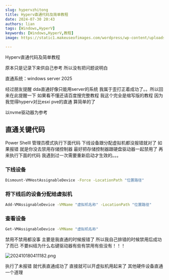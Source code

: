 ```yaml
---
slug: hypervzhitong
title: Hyperv直通代码及简单教程
date: 2024-07-30 20:43
authors: lian
tags: [Windows,HyperV]
keywords: [Windows,HyperV,教程]
image: https://static1.makeuseofimages.com/wordpress/wp-content/uploads/2022/01/enable-hyper-v-windows-11.jpg

---
```


Hyperv直通代码及简单教程

<!-- truncate -->

原本只是记录下来供自己参考 所以没有把问题说明白

直通系统：windows server 2025

经过朋友提醒 dda直通好像只能用server的系统 我属于歪打正着成功了。。所以回来在此提醒一下 如果看不懂还请百度搜完整教程
我这个完全是缩写版的教程 因为我觉得hyperv对比esxi pve的直通 算简单的了

以nvme驱动器为参考
## 直通关键代码

Power Shelll 管理员模式执行下面代码 下线设备跟分配虚拟机都没报错就对了
如果报错 就是你没去禁用存储控制器 最好把存储控制器跟硬盘驱动器一起禁用了 再来执行下面的代码
我遇到过一次需要重新启动才生效的。。。

### 下线设备

```bash
Dismount-VMHostAssignableDevice -Force -LocationPath "位置路径"
```

### 将下线后的设备分配给虚拟机

```bash
Add-VMAssignableDevice -VMName "虚拟机名称" -LocationPath "位置路径"
```


### 查看设备

```bash
Get-VMAssignableDevice -VMName "虚拟机名称"
```

禁用不禁用都没事 主要是我直通的时候报错了 所以我自己排错的时候禁用后成功了而已 不要纠结为什么右键驱动器有些有禁用有些没有！！！

![202410180411182.png](https://oss.darklotus.cn/img/2024/10/18/202410180411182.png)

执行了未报错 就代表直通成功了 直接就可以开虚拟机用起来了 其他硬件设备直通 一个道理 